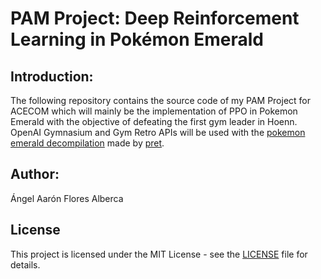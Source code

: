 # PAM Project: Deep Reinforcement Learning in Pokémon Emerald
## Introduction:
The following repository contains the source code of my PAM Project for ACECOM which will mainly be the implementation of PPO in Pokemon Emerald with the objective of defeating the first gym leader in Hoenn.
OpenAI Gymnasium and Gym Retro APIs will be used with the [pokemon emerald decompilation](https://github.com/pret/pokeemerald.git) made by [pret](https://github.com/pret).
## Author:
Ángel Aarón Flores Alberca

## License
This project is licensed under the MIT License - see the [LICENSE](LICENSE) file for details.